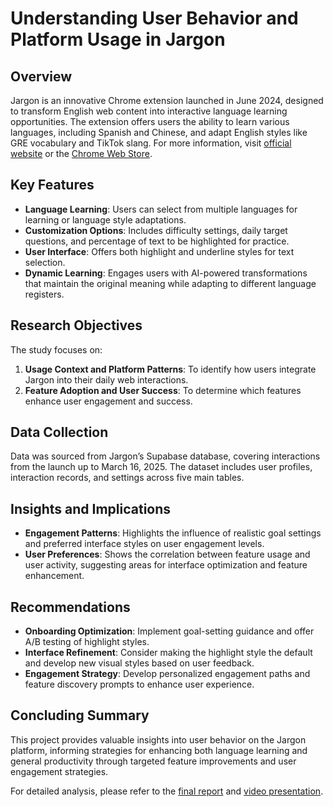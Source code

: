 # Understanding User Behavior and Platform Usage in Jargon

## Overview
Jargon is an innovative Chrome extension launched in June 2024, designed to transform English web content into interactive language learning opportunities. The extension offers users the ability to learn various languages, including Spanish and Chinese, and adapt English styles like GRE vocabulary and TikTok slang. For more information, visit [official website](https://www.jargonlearn.com/) or the [Chrome Web Store](https://chromewebstore.google.com/detail/jargon/gghkanaadhldgmknmgggdgfaonhpppoj).

## Key Features
- **Language Learning**: Users can select from multiple languages for learning or language style adaptations.
- **Customization Options**: Includes difficulty settings, daily target questions, and percentage of text to be highlighted for practice.
- **User Interface**: Offers both highlight and underline styles for text selection.
- **Dynamic Learning**: Engages users with AI-powered transformations that maintain the original meaning while adapting to different language registers.

## Research Objectives
The study focuses on:
1. **Usage Context and Platform Patterns**: To identify how users integrate Jargon into their daily web interactions.
2. **Feature Adoption and User Success**: To determine which features enhance user engagement and success.

## Data Collection
Data was sourced from Jargon’s Supabase database, covering interactions from the launch up to March 16, 2025. The dataset includes user profiles, interaction records, and settings across five main tables.

## Insights and Implications
- **Engagement Patterns**: Highlights the influence of realistic goal settings and preferred interface styles on user engagement levels.
- **User Preferences**: Shows the correlation between feature usage and user activity, suggesting areas for interface optimization and feature enhancement.

## Recommendations
- **Onboarding Optimization**: Implement goal-setting guidance and offer A/B testing of highlight styles.
- **Interface Refinement**: Consider making the highlight style the default and develop new visual styles based on user feedback.
- **Engagement Strategy**: Develop personalized engagement paths and feature discovery prompts to enhance user experience.

## Concluding Summary
This project provides valuable insights into user behavior on the Jargon platform, informing strategies for enhancing both language learning and general productivity through targeted feature improvements and user engagement strategies.

For detailed analysis, please refer to the [final report](https://github.com/cyn900/JSC370-project/blob/main/finalReport.pdf) and [video presentation](https://drive.google.com/file/d/1znOqHIaAsB1tQk7CutbS2I1zb-M2QEyq/view?usp=sharing).
